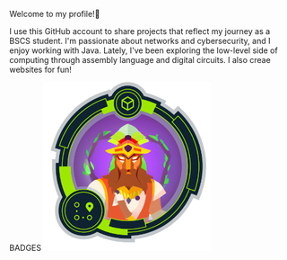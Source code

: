 Welcome to my profile!👋


I use this GitHub account to share projects that reflect my journey as a BSCS student. I'm passionate about networks and cybersecurity, and I enjoy working with Java. Lately, I've been exploring the low-level side of computing through assembly language and digital circuits. I also creae websites for fun!

BADGES
<img src="https://github.com/C12ux/C12ux/blob/4a07be5b699be0b8c26f94228b98b49fa99211b1/Craking%20into%20HTB.webp" alt="Image alt" width="300"/>
<!--
**C12ux/C12ux** is a ✨ _special_ ✨ repository because its `README.md` (this file) appears on your GitHub profile.

Here are some ideas to get you started:

- 🔭 I’m currently working on ...
- 🌱 I’m currently learning ...
- 👯 I’m looking to collaborate on ...
- 🤔 I’m looking for help with ...
- 💬 Ask me about ...
- 📫 How to reach me: ...
- 😄 Pronouns: ...
- ⚡ Fun fact: ...
-->

